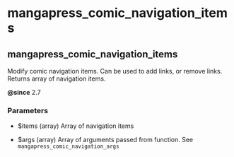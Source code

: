 # mangapress_comic_navigation_items

## mangapress_comic_navigation_items

Modify comic navigation items. Can be used to add links, or remove links. Returns array of navigation items.

**@since** 2.7

### Parameters

* $items (array) Array of navigation items
 
* $args (array) Array of arguments passed from function. See `mangapress_comic_navigation_args`

